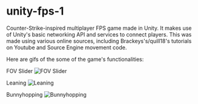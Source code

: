 # unity-fps-1
Counter-Strike-inspired multiplayer FPS game made in Unity. It makes use of Unity's basic networking API and services to connect players. This was made using various online sources, including Brackeys's/quill18's tutorials on Youtube and Source Engine movement code.

Here are gifs of the some of the game's functionalities:

FOV Slider
![FOV Slider](https://i.imgur.com/1wGPnsb.gif)


Leaning
![Leaning](https://i.imgur.com/cSwDPPG.gif)


Bunnyhopping
![Bunnyhopping](https://i.imgur.com/JiPsiSx.gif)

